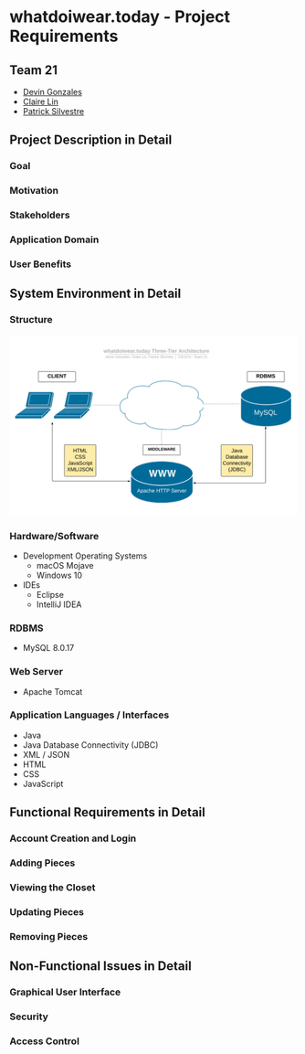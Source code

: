 # whatdoiwear.today - Project Requirements
## Team 21
* [Devin Gonzales](https://github.com/DJGonzales96)
* [Claire Lin](https://github.com/clairelin23)
* [Patrick Silvestre](https://github.com/pjsilvestre)

## Project Description in Detail
### Goal


### Motivation


### Stakeholders


### Application Domain


### User Benefits



## System Environment in Detail
### Structure
![Three-tier architecture diagram](./images/three-tier-architecture.png)

### Hardware/Software
* Development Operating Systems
  * macOS Mojave
  * Windows 10
* IDEs
  * Eclipse
  * IntelliJ IDEA

### RDBMS
* MySQL 8.0.17

### Web Server
* Apache Tomcat

### Application Languages / Interfaces
* Java
* Java Database Connectivity (JDBC)
* XML / JSON
* HTML
* CSS
* JavaScript


## Functional Requirements in Detail
### Account Creation and Login


### Adding Pieces


### Viewing the Closet


### Updating Pieces


### Removing Pieces


## Non-Functional Issues in Detail
### Graphical User Interface


### Security


### Access Control

